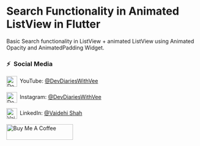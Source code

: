 # Search Functionality in Animated ListView in Flutter

Basic Search functionality in ListView + animated ListView using Animated Opacity and AnimatedPadding Widget.

### ⚡&ensp;Social Media

[<img align="center" alt="DevDiariesWithVee | YouTube" width="28px" src="https://firebasestorage.googleapis.com/v0/b/web-johannesmilke.appspot.com/o/other%2Fsocial%2Fyoutube.png?alt=media" />](https://www.youtube.com/DevDiariesWithVee?sub_confirmation=1)&ensp;YouTube: [@DevDiariesWithVee](https://www.youtube.com/DevDiariesWithVee?sub_confirmation=1 "YouTube DevDiariesWithVee")

[<img align="center" alt="DevDiariesWithVee | Instagram" width="28px" src="https://firebasestorage.googleapis.com/v0/b/web-johannesmilke.appspot.com/o/other%2Fsocial%2Finstagram.png?alt=media" />](https://instagram.com/devdiaries_with_vee)&ensp;Instagram: [@DevDiariesWithVee](https://instagram.com/devdiaries_with_vee "Instagram DevDiariesWithVee")

[<img align="center" alt="Vaidehi shah | LinkedIn" width="28px" src="https://firebasestorage.googleapis.com/v0/b/web-johannesmilke.appspot.com/o/other%2Fsocial%2Flinkedin.png?alt=media" />](https://linkedin.com/in/vaidehi-shah-a2102217a)&ensp;LinkedIn: [@Vaidehi Shah](https://linkedin.com/in/vaidehi-shah-a2102217a "LinkedIn Vaidehi Shah")


<a href="https://www.buymeacoffee.com/vaidehishah" target="_blank"><img src="https://cdn.buymeacoffee.com/buttons/default-orange.png" alt="Buy Me A Coffee" height="41" width="174"></a>



